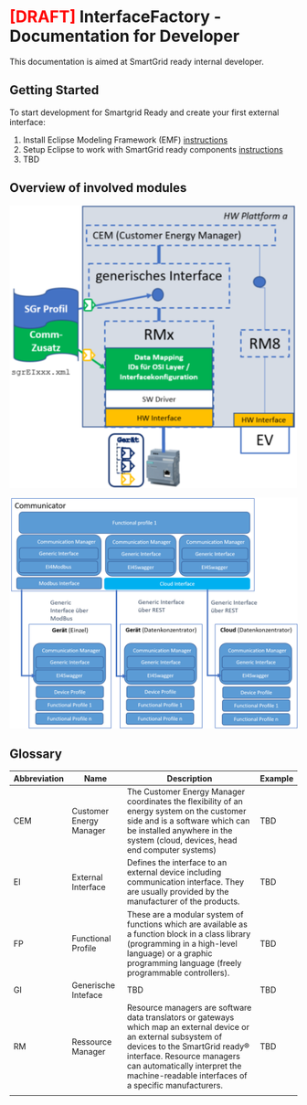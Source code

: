 # <span style="color:red">[DRAFT]</span> InterfaceFactory - Documentation for Developer

This documentation is aimed at SmartGrid ready internal developer.

## Getting Started

To start development for Smartgrid Ready and create your first external interface:

1. Install Eclipse Modeling Framework (EMF) [instructions](https://www.eclipse.org/modeling/emf/gettingstarted.php)
2. Setup Eclipse to work with SmartGrid ready components [instructions](pdfs/Eclipse_Config_CDO_GIT.pdf)
3. TBD

## Overview of involved modules

![](images/system_overview_1.png)

![](images/system_overview_2.png)

## Glossary

| Abbreviation | Name                    | Description                                                  | Example |
| ------------ | ----------------------- | ------------------------------------------------------------ | ------- |
| CEM          | Customer Energy Manager | The Customer Energy Manager coordinates the flexibility of an energy system on the customer side and is a software which can be installed anywhere in the system (cloud, devices, head end computer systems) | TBD     |
| EI           | External Interface      | Defines the interface to an external device including communication interface. They are usually provided by the manufacturer of the products. | TBD     |
| FP           | Functional Profile      | These are a modular system of functions which are available as a function block in a class library (programming in a high-level language) or a graphic programming language (freely programmable controllers). | TBD     |
| GI           | Generische Inteface     | TBD                                                          | TBD     |
| RM           | Ressource Manager       | Resource managers are software data translators or gateways which map an external device or an external subsystem of devices to the SmartGrid ready&reg; interface. Resource managers can automatically interpret the machine-readable interfaces of a specific manufacturers. | TBD     |
|              |                         |                                                              |         |


